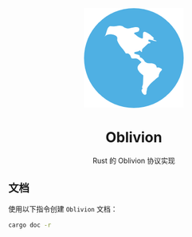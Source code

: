 <div align="center">
    <img src="./static/favicon.png" alt="Oblivion" width="200" height="200"></img>
</div>

<div align="center">

# Oblivion

Rust 的 Oblivion 协议实现

</div>

## 文档

使用以下指令创建 `Oblivion` 文档：

```bash
cargo doc -r
```
